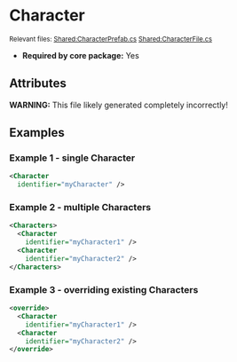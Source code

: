 # Character

<sup>Relevant files: [Shared:CharacterPrefab.cs](https://github.com/Regalis11/Barotrauma/blob/master/Barotrauma/BarotraumaShared/SharedSource/Characters/CharacterPrefab.cs) [Shared:CharacterFile.cs](https://github.com/Regalis11/Barotrauma/blob/master/Barotrauma/BarotraumaShared/SharedSource/ContentManagement/ContentFile/CharacterFile.cs)</sup>
- **Required by core package:** Yes

## Attributes


**WARNING:** This file likely generated completely incorrectly!

## Examples

### Example 1 - single Character

```xml
<Character
  identifier="myCharacter" />
```

### Example 2 - multiple Characters

```xml
<Characters>
  <Character
    identifier="myCharacter1" />
  <Character
    identifier="myCharacter2" />
</Characters>
```

### Example 3 - overriding existing Characters

```xml
<override>
  <Character
    identifier="myCharacter1" />
  <Character
    identifier="myCharacter2" />
</override>
```

